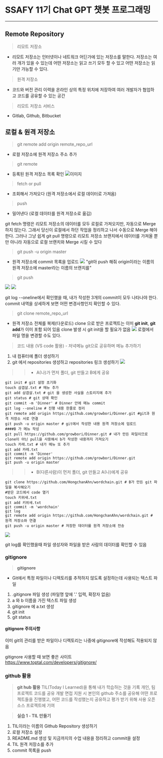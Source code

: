# SSAFY 11기 Chat GPT 챗봇 프로그래밍
---
## Remote Repository
> 리모트 저장소
-  리모트 저장소는 인터넷이나 네트워크 어딘가에 있는 저장소를 말한다. 저장소는 여러 개가 있을 수 있는데 어떤 저장소는 읽고 쓰기 모두 할 수 있고 어떤 저장소는 읽기만 가능할 수 있다.
>원격 저장소
- 코드와 버전 관리 이력을 온라인 상의 특정 위치에 저장하여 여러 개발자가 협업하고 코드를 공유할 수 있는 공간
>리모트 저장소 서비스
- Gitlab, Github, Bitbucket

## 로컬 & 원격 저장소

> git remote add origin remote_repo_url
- 로컬 저장소에 원격 저장소 주소 추가
> git remote
- 등록된 원격 저장소 목록 확인
![이미지](https://velog.velcdn.com/images/lurelight/post/bff9e74f-f080-4086-80c3-731cf770c3eb/image.png)
> fetch or pull 
- 조회해서 가져오다 (원격 저장소에서 로컬 데이터로 가져옴)
> push
- 밀어낸다 (로컬 데이터를 원격 저장소로 옮김)

git fetch 명령은 리모트 저장소의 데이터를 모두 로컬로 가져오지만, 자동으로 Merge 하지 않는다. 그래서 당신이 로컬에서 하던 작업을 정리하고 나서 수동으로 Merge 해야 한다. 그러나 그냥 쉽게 git pull 명령으로 리모트 저장소 브랜치에서 데이터를 가져올 뿐만 아니라 자동으로 로컬 브랜치와 Merge 시킬 수 있다

> git push -u origin master
- 원격 저장소에 commit 목록을 업로드
![](https://velog.velcdn.com/images/lurelight/post/2ae753f8-93b7-4dbe-9733-547ec45ac00c/image.png)
"git아 push 해줘 origin이라는 이름의 원격 저장소에 master라는 이름의 브랜치를"

> git push

![](https://velog.velcdn.com/images/lurelight/post/4ee7e889-2426-405e-8b52-46130c1c313a/image.png)
![](https://velog.velcdn.com/images/lurelight/post/6f857949-60f4-400a-94b2-3889d7414518/image.png)

git log --oneline에서 확인했을 때, 내가 작성한 3개의 commit이 모두 나타나야 한다.
commit 내역을 상세하게 보면 어떤 변경사항인지 확인할 수 있다.

> git clone remote_repo_url
- 원격 저장소 전체를 복제(다운로드)
clone 으로 받은 프로젝트는 이미 **git init**, **git add**가 이미 포함 되어 있음
clone 발생 시 git init을 할 필요가 없음
![](https://velog.velcdn.com/images/lurelight/post/f3f3724b-85f1-4ddf-897d-40753d5e2c8a/image.png)
로컬에서 파일 명을 변경할 수도 있다.

>코드 내용 (VS code 활용) - 저녁메뉴 git으로 공유하며 메뉴 추가하기
1. 내 컴퓨터에 폴더 생성하기
2. git 에서 repositories 생성하고 repositories 링크 생성하기
![](https://velog.velcdn.com/images/lurelight/post/0c2232b8-42fb-4a01-8183-dab358f91853/image.png)
>>- A(나)가 먼저 폴더, git 만들고 B에게 공유
```
git init # git 설정 초기화
touch 삼겹살.txt # 메뉴 추가
git add 삼겹살.txt # git 을 생성한 사실을 스토리지에 추가
git status # git 상태 확인
git commit -m 'Dinner' # Dinner 안에 메뉴 commit
git log --oneline # 진행 내용 한줄로 정리
git remote add origin https://github.com/growbori/Dinner.git #git과 원격 저장소 서로 연결
git push -u origin master # git에서 작성한 내용 원격 저장소에 업로드
####B 가 메뉴 작성
git pull https://github.com/growbori/Dinner.git # 내가 만든 파일이므로 clone이 아닌 pull을 사용해서 b가 작성한 내용까지 가져오기
touch 카레.txt # 내가 메뉴 또 추가
git add 카레.txt
git commit -m 'Dinner'
git remote add origin https://github.com/growbori/Dinner.git
git push -u origin master
```
>>- B(다른사람)이 먼저 폴더, git 만들고 A(나)에게 공유
```
git clone https://github.com/HongchanAhn/wordchain.git # B가 만든 git 파일을 복사해오기
#받은 코드에서 code 열기
touch 키위새.txt
git add 키위새.txt
git commit -m 'wordchain'
git log
git remote add origin https://github.com/HongchanAhn/wordchain.git # 원격 저장소와 연결
git push -u origin master # 저장한 데이터를 원격 저장소에 전송 
```
![](https://velog.velcdn.com/images/lurelight/post/b1d93652-bd53-47a1-a97d-66a9b2a8bba0/image.png)

git log를 확인했을때 파일 생성자와 파일을 받은 사람의 데이터를 확인할 수 있음
### gitignore
> **gitignore**
- Git에서 특정 파일이나 디렉토리를 추적하지 않도록 설정하는데 사용되는 텍스트 파일
1. .gitignore 파일 생성 (파일명 앞에 '.' 입력, 확장자 없음)
2. a 와 b 이름을 가진 텍스트 파일 생성
3. gitignore 에 a.txt 생성
4. git init
5. git status
>
#### **gitignore 주의사항**
이미 git의 관리를 받은 파일이나 디렉토리는 나중에 gitignore에 작성해도 적용되지 않음
>
gitignore 사용할 때 보면 좋은 사이트
https://www.toptal.com/developers/gitignore/

### github 활용
> **git hub 활용**
TIL(Today I Learned)을 통해 내가 학습하는 것을 기록
개인, 팀 프로젝트 코드를 공유
개발 면접 지원 시 본인의 github 주소를 공유해 어떤 프로젝트들을 진행했고, 어떤 코드를 작성했는지 공유하고 평가 받기 위해 사용
오픈 소스 프로젝트에 기여

> **실습 1 - TIL 만들기**
1. TIL이라는 이름의 Github Repository 생성하기
2. 로컬 저장소 설정
3. README.md 생성 및 지금까지의 수업 내용을 정리하고 commit을 설정
4. TIL 원격 저장소를 추가
5. commit 목록을 push